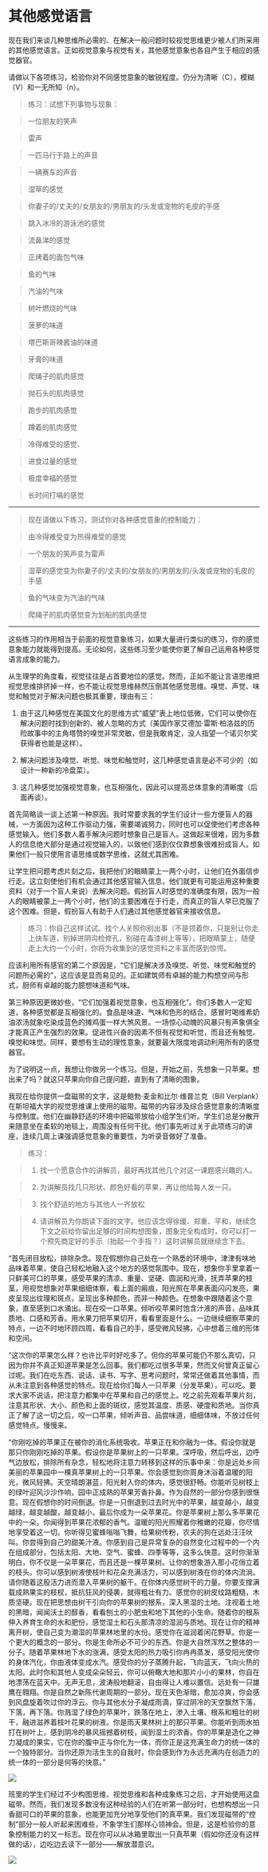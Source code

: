 # 其他感觉语言

现在我们来谈几种思维所必需的、在解决一般问题时较视觉思维更少被人们所采用的其他感觉语言。正如视觉意象与视觉有关，其他感觉意象也各自产生于相应的感觉器官。

请做以下各项练习，检验你对不同感觉意象的敏锐程度。仍分为清晰（C），模糊（V）和一无所知（n）。

> 练习：试想下列事物与现象：

> 一位朋友的笑声

> 雷声

> 一匹马行于路上的声音

> 一辆赛车的声音

> 湿草的感觉

> 你妻子的/丈夫的/女朋友的/男朋友的/头发或宠物的毛皮的手感

> 跳入冰冷的游泳池的感觉

> 流鼻涕的感觉

> 正烤着的面包气味

> 鱼的气味

> 汽油的气味

> 树叶燃烧的气味

> 菠萝的味道

> 塔巴斯哥辣酱油的味道

> 牙膏的味道

> 爬绳子的肌肉感觉

> 抛石头的肌肉感觉

> 跑步的肌肉感觉

> 蹲着的肌肉感觉

> 冷得难受的感觉、

> 进食过量的感觉

> 极度幸福的感觉

> 长时间打嗝的感觉

***

> 现在请做以下练习，测试你对各种感觉意象的控制能力：

> 由冷得难受变为热得难受的感觉

> 一个朋友的笑声变为雷声

> 湿草的感觉变为你妻子的/丈夫的/女朋友的/男朋友的/头发或宠物的毛皮的手感

> 鱼的气味变为汽油的气味

> 爬绳子的肌肉感觉变为划船的肌肉感觉

***

这些练习的作用相当于前面的视觉意象练习，如果大量进行类似的练习，你的感觉意象能力就能得到提高。无论如何，这些练习至少能使你更了解自己运用各种感觉语言成象的能力。

从生理学的角度看，视觉往往是占首要地位的感觉。然而，正如不能让言语思维把视觉思维排挤掉一样，也不能让视觉思维赫然压倒其他感觉思维。嗅觉、声觉、味觉和触觉对于解决问题也极其重要，理由有三：

1. 由于这几种感觉在美国文化的思维方式“威望”表上地位低微，它们可以使你在解决问题时找到创新的、被人忽略的方式（美国作家艾德加·雷斯·柏洛兹的历险故事中的主角塔赞的嗅觉非常灵敏，但是我敢肯定，没人指望一个诺贝尔奖获得者也能是这样）。

2. 解决问题涉及嗅觉、听觉、味觉和触觉时，这几种感觉语言是必不可少的（如设计一种新的冷盘菜）。

3. 这几种感觉加强视觉意象，也互相强化，因此可以提高总体意象的清晰度（后面再谈）。

首先简略谈一谈上述第一种原因。我时常要求我的学生们设计一些方便盲人的器械，一方面因为这种工作驱动力强，需要竭诚努力，同时也可以促使他们考虑各种感觉输入。他们多数人着手解决问题时想象自己是盲人。这做起来很难，因为多数人的信息绝大部分是通过视觉输入的，以致他们感到仅仅靠想象很难扮成盲人。如果他们一般只使用言语思维或数学思维，这就尤其困难。

让学生把问题考虑片刻之后，我把他们的眼睛蒙上一两个小时，让他们在外面信步行走。这立刻使他们有机会通过其他感官输入信息，他们就更有可能运用这种重要资料（对于一个盲人来说）去解决问题。假扮盲人时感觉的准确度有限，因为一般人的眼睛被蒙上一两个小时，他们的主要困难在于行走，而真正的盲人早已克服了这个困难。但是，假扮盲人有助于人们通过其他感觉器官来接收信息。

> 练习：你自己这样试试。找个人关照你别出事（不是领着你，只是别让你走上快车道，别掉进阴沟检修孔，别碰在毒漆树上等等），把眼睛蒙上，随便走上大约一个小时，你将为收集到的感觉资料之丰富而感到惊愕。

应该利用所有感官的第二个原因是，“它们是解决涉及嗅觉、听觉、味觉和触觉的问题所必需的”，这应该是显而易见的。正如建筑师有卓越的能力构想空间与形式，厨师有卓越的能力臆想味道和气味。

第三种原因更微妙些，“它们加强着视觉意象，也互相强化”。你们多数人一定知道，各种感觉都是互相强化的。食品是味道、气味和色形的结合。感冒时喝维希奶油浓汤就象吃染成蓝色的摊鸡蛋一样大煞风景。一场惊心动魄的风暴只有声象俱全才能真正产生强烈的效果。促进性兴奋的因素不但有视觉和听觉，而且还有触觉、嗅觉和味觉。同样，要想有生动的理性意象，就要最大限度地调动利用所有的感觉器官。

为了说明这一点，我想让你做另一个练习。但是，开始之前，先想象一只苹果。想出来了吗？就这只苹果向你自己提问题，直到有了清晰的图象。

我现在给你提供一盘磁带的文字，这是鲍勃·麦金和比尔·维普兰克（Bill Verplank）在斯坦福大学的视觉思维课上使用的磁带。磁带的内容涉及综合感觉意象的清晰度与控制度。他们在幽静舒适的环境中把磁带放给小组学生们听。学生们总是分散开来随意坐在柔软的地毯上，周围没有任何干扰。他们事先听过关于此项练习的讲座，连续几周上课强调感觉意象的重要性，为听录音做好了准备。

> 练习：

> 1. 找一个愿意合作的讲解员，最好再找其他几个对这一课题感兴趣的人。

> 2. 为讲解员找几只形状、颜色好看的苹果，再让他给每人发一只。

> 3. 找个舒适的地方与其他人一齐放松

> 4. 请讲解员为你朗读下面的文字。他应该念得徐缓、郑重、平和，继续念下文之前给你留出足够的时间构想图象，图象完全构成时，你可以打一个预先商定好的手示（抬起一个手指？）这时讲解员就继续念下去。

“首先闭目放松，排除杂念。现在假想你自己处在一个熟悉的环境中，津津有味地品味着苹果，使自己轻松地融入这个地方的感觉氛围中。现在，想象你手里拿着一只鲜美可口的苹果，感受苹果的清凉、重量、坚硬、圆润和光滑，抚弄苹果的枝茎，用视觉想象对苹果细细体察，看上面的瘢痕，阳光照在苹果表面闪闪发亮，果皮呈现出纹理和斑点，呈现出多种颜色，而非一种颜色。在想象中跟随着这个意象，直至感到口水涌出。现在咬一口苹果。倾听咬苹果时饱含汁液的声音，品味其质地、口感和芳香。用水果刀把苹果切开，看看里面是什么。一边继续细察苹果的特点，一边不时地环顾四周，看看自己的手，感受微风轻拂，心中想着三维的形体和空间。

“这次你的苹果怎么样？也许比平时好吃多了。但你的苹果可能仍不那么真切，只因为你并不真正知道苹果是怎么回事。我们都吃过很多苹果，然而又何曾真正留心过呢。我们在吃东西、说话、读书、写字、思考问题时，常常还做着其他事情，而从未注意到各种感觉的特点。现在给你们每人一只苹果（分发苹果），可以吃。要求大家不说话，把注意力都集中在苹果和自己的感觉上。吃之前先观看苹果片刻，注意其形状、大小、颜色和上面的斑纹，感觉其温度、质感、硬度和质地。当你真正了解了这一切之后，咬一口苹果，倾听声音、品尝味道，细细体味，不放过任何感觉特点。慢慢来。

“你刚吃掉的苹果正在被你的消化系统吸收。苹果正在和你融为一体。假设你就是那只你刚刚吃掉的苹果。假设你是苹果树上的一只苹果。深呼吸，然后呼出，边呼气边放松，排除所有杂念，轻松地将注意力转移到这样的乐事中来：你是远处乡间美丽的苹果园中一棵真苹果树上的一只苹果。你会感觉到你周身沐浴着温暖的阳光，微风轻拂。天空晴朗湛蓝，阳光射入你的体内，感觉很舒畅。你能听见树枝上的绿叶迎风沙沙作响，园中正成熟的苹果芳香扑鼻。作为自然的一部分你感到很惬意。现在假想你的时间倒退。你是一只倒退到过去时光中的苹果，越变越小，越变越绿，越变越酸，越变越小，最后你成为一朵苹果花。你是苹果树上那么多苹果花中的一朵。你闻得到苹果花浓郁的香气。温暖的阳光照耀着你稚嫩的花瓣，你尽情地享受着这一切。你听得见蜜蜂嗡嗡飞舞，给果树传粉，农夫的狗在远处汪汪吠叫。你尝得到自己的甜美汁液。你感到自己是异常复杂的自然变化过程中的一个内在组成部分，包括太阳、大地、空气、蜜蜂、四季等等，这多么快意。这时你渐渐明白，你不仅是一朵苹果花，而且还是一棵苹果树。让你的想象游入那小花俏立着的枝头。你可以感到树液使枝叶和花朵充满活力，可以感到树液在你的体内流淌。请你随着这股活力进而潜入苹果树的躯干。在你体内感觉树干的力量。你要支撑满载成熟果实的枝杈，抵抗狂风的侵袭，就得粗壮有力。感觉你的树皮纹路粗糙，木质坚硬。现在把思想由树干引向你的苹果树的根系，深入黑湿的土地。注视着土地的黑暗，闻闻沃土的醇香，看看刨土的小肥虫和地下其他的小生命。随着你的根系伸入养育生命的水和肥份，感觉湿土和石头那清凉的湿润与质地。现在让你的精神离开树，使自己变为潮湿的苹果林地里的水份。感觉你在滋润着闲花野草。你是一个更大的概念的一部分。你是生命所必不可少的东西。你是大自然浑然之整体的一分子。随着苹果林地下水的涨满，感受太阳的热力吸引你冉冉蒸发，感受阳光使你的身体汽化，你由液体变成水汽。感受你的分子蒸腾升起，飞向蓝天，飞向火热的太阳。此时你和其他人变成朵朵轻云，你可以俯瞰大地和那片小小的果林，你自在地漂荡在蓝天中。无声无息，波涛般地翻滚，自由得让人难以置信。远处有一只雄鹰在翱翔。你是自然之新陈代谢周期的一部分。现在天色渐暗，愈加凉爽，你会感到风盘旋着吹过你的浮云。你与其他水分子凝成雨滴，穿过阴冷的天空飘然下落，下落，再下落。你溅湿了绿色的苹果叶，跌落在地上，渗入土壤、根系和粗壮的树干，融进滋养着枝叶花果的树液。你是雨天果林树上的那只苹果。你能听到雨水拍打在树叶上，感到阴冷的暴风摇撼着树枝，闻到湿土的浓香。你的苹果是造化之神力凝成的果实，它在你的腹中正与你化为一体，而你正是这充满生命力的统一体的一个独特部分。当你还原为活生生的自我时，你会感到作为永远充满内在创造力的统一体的一部分是何等的快意。”

![](c6-9.jpg)

班里的学生们经过不少构图思维、视觉思维和各种成象练习之后，才开始使用这盘磁带。然而，我们发现多数没有这种经验的人们在听第一部分时，也想构想出一只香甜可口的苹果的意象，也能更加充分地享受他们的真苹果。我们发现磁带的“控制”部分一般人听起来困难些，不象学生们那样心领神会。但是，这是检验你的意象控制能力的又一标志。现在你可以从冰箱里取出一只真苹果（假如你还没有这样做的话），边吃边去读下一部分——解放潜意识。

![](c6-10.jpg)

